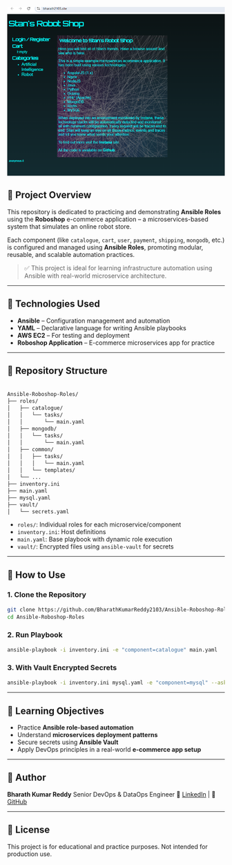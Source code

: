 ![Roboshop](https://github.com/BharathKumarReddy2103/Ansible-Roboshop/blob/main/robot%20shop.png)

## 📌 Project Overview

This repository is dedicated to practicing and demonstrating **Ansible Roles** using the **Roboshop** e-commerce application – a microservices-based system that simulates an online robot store.

Each component (like `catalogue`, `cart`, `user`, `payment`, `shipping`, `mongodb`, etc.) is configured and managed using **Ansible Roles**, promoting modular, reusable, and scalable automation practices.

> ✅ This project is ideal for learning infrastructure automation using Ansible with real-world microservice architecture.

---

## 🔧 Technologies Used

- **Ansible** – Configuration management and automation
- **YAML** – Declarative language for writing Ansible playbooks
- **AWS EC2** – For testing and deployment
- **Roboshop Application** – E-commerce microservices app for practice

---

## 📂 Repository Structure

```

Ansible-Roboshop-Roles/
├── roles/
│   ├── catalogue/
│   │   └── tasks/
│   │       └── main.yaml
│   ├── mongodb/
│   │   └── tasks/
│   │       └── main.yaml
│   ├── common/
│   │   ├── tasks/
│   │   │   └── main.yaml
│   │   └── templates/
│   └── ...
├── inventory.ini
├── main.yaml
├── mysql.yaml
├── vault/
│   └── secrets.yaml

````

- `roles/`: Individual roles for each microservice/component
- `inventory.ini`: Host definitions
- `main.yaml`: Base playbook with dynamic role execution
- `vault/`: Encrypted files using `ansible-vault` for secrets

---

## 🚀 How to Use

### 1. Clone the Repository
```bash
git clone https://github.com/BharathKumarReddy2103/Ansible-Roboshop-Roles.git
cd Ansible-Roboshop-Roles
````

### 2. Run Playbook

```bash
ansible-playbook -i inventory.ini -e "component=catalogue" main.yaml
```

### 3. With Vault Encrypted Secrets

```bash
ansible-playbook -i inventory.ini mysql.yaml -e "component=mysql" --ask-vault-pass
```

---

## 📘 Learning Objectives

* Practice **Ansible role-based automation**
* Understand **microservices deployment patterns**
* Secure secrets using **Ansible Vault**
* Apply DevOps principles in a real-world **e-commerce app setup**

---

## 📢 Author

**Bharath Kumar Reddy**
Senior DevOps & DataOps Engineer
🔗 [LinkedIn](https://www.linkedin.com/in/bharath-kumar-reddy2103/) | 📁 [GitHub](https://github.com/BharathKumarReddy2103)

---

## 📌 License

This project is for educational and practice purposes. Not intended for production use.
